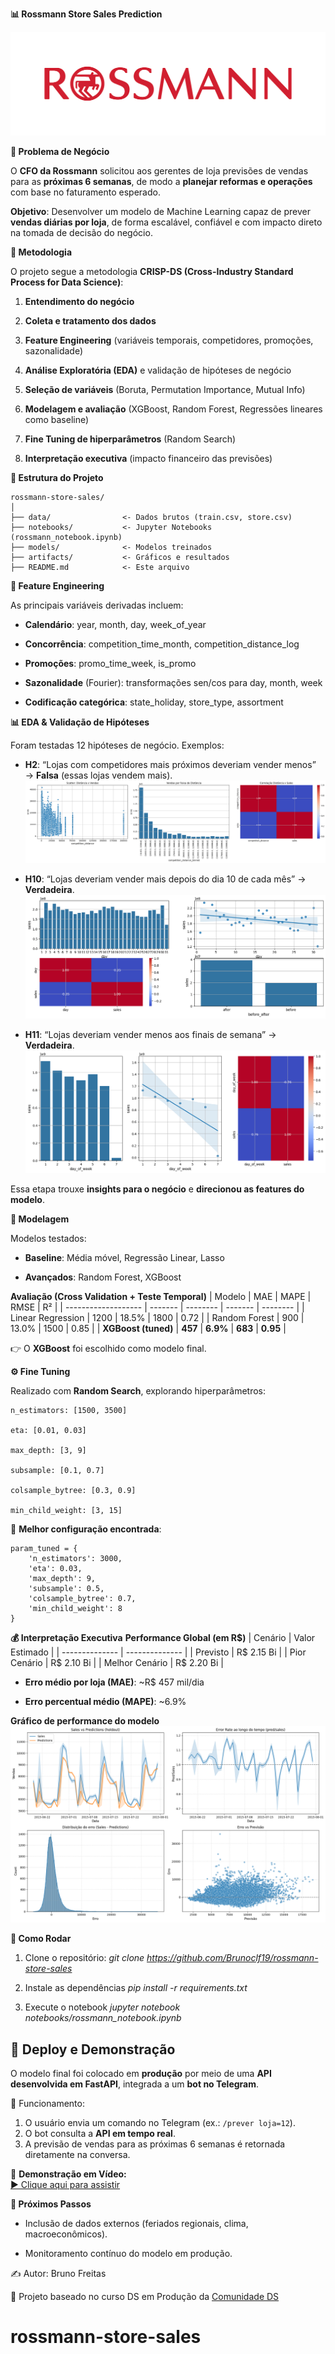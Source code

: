 **📊 Rossmann Store Sales Prediction**

![Rossamann Sales](artifacts/rossmann_logo.png) 

**🔰 Problema de Negócio**

O **CFO da Rossmann** solicitou aos gerentes de loja previsões de vendas para as **próximas 6 semanas**, de modo a **planejar reformas e operações** com base no faturamento esperado.

**Objetivo**: Desenvolver um modelo de Machine Learning capaz de prever **vendas diárias por loja**, de forma escalável, confiável e com impacto direto na tomada de decisão do negócio.

**🧭 Metodologia**

O projeto segue a metodologia **CRISP-DS (Cross-Industry Standard Process for Data Science)**:

1. **Entendimento do negócio**

2. **Coleta e tratamento dos dados**

3. **Feature Engineering** (variáveis temporais, competidores, promoções, sazonalidade)

4. **Análise Exploratória (EDA)** e validação de hipóteses de negócio

5. **Seleção de variáveis** (Boruta, Permutation Importance, Mutual Info)

6. **Modelagem e avaliação** (XGBoost, Random Forest, Regressões lineares como baseline)

7. **Fine Tuning de hiperparâmetros** (Random Search)

8. **Interpretação executiva** (impacto financeiro das previsões)

**📂 Estrutura do Projeto**

```text
rossmann-store-sales/
│
├── data/                <- Dados brutos (train.csv, store.csv)
├── notebooks/           <- Jupyter Notebooks (rossmann_notebook.ipynb)
├── models/              <- Modelos treinados
├── artifacts/           <- Gráficos e resultados
├── README.md            <- Este arquivo
```

**🔎 Feature Engineering**

As principais variáveis derivadas incluem:

* **Calendário**: year, month, day, week_of_year

* **Concorrência**: competition_time_month, competition_distance_log

* **Promoções**: promo_time_week, is_promo

* **Sazonalidade** (Fourier): transformações sen/cos para day, month, week

* **Codificação categórica**: state_holiday, store_type, assortment

**📊 EDA & Validação de Hipóteses**

Foram testadas 12 hipóteses de negócio.
Exemplos:

* **H2**: “Lojas com competidores mais próximos deveriam vender menos” → **Falsa** (essas lojas vendem mais).
![Distribuição de vendas por competidores próximos](artifacts/distancia_vendas.png) 

* **H10**: “Lojas deveriam vender mais depois do dia 10 de cada mês” → **Verdadeira**.
![Distribuição de vendas depois do dia 10](artifacts/vendas_apos_dia_10.png)

* **H11**: “Lojas deveriam vender menos aos finais de semana” → **Verdadeira**.
![Distribuição de vendas depois do dia 10](artifacts/vendas_final_semana.png)

Essa etapa trouxe **insights para o negócio** e **direcionou as features do modelo**.

**🤖 Modelagem**

Modelos testados:

* **Baseline**: Média móvel, Regressão Linear, Lasso

* **Avançados**: Random Forest, XGBoost

**Avaliação (Cross Validation + Teste Temporal)**
| Modelo              | MAE     | MAPE     | RMSE    | R²       |
| ------------------- | ------- | -------- | ------- | -------- |
| Linear Regression   | 1200    | 18.5%    | 1800    | 0.72     |
| Random Forest       | 900     | 13.0%    | 1500    | 0.85     |
| **XGBoost (tuned)** | **457** | **6.9%** | **683** | **0.95** |

👉 O **XGBoost** foi escolhido como modelo final.

**⚙️ Fine Tuning**

Realizado com **Random Search**, explorando hiperparâmetros:

```text
n_estimators: [1500, 3500]

eta: [0.01, 0.03]

max_depth: [3, 9]

subsample: [0.1, 0.7]

colsample_bytree: [0.3, 0.9]

min_child_weight: [3, 15]
```

🔹 **Melhor configuração encontrada**:
```text
param_tuned = {
    'n_estimators': 3000,
    'eta': 0.03,
    'max_depth': 9,
    'subsample': 0.5,
    'colsample_bytree': 0.7,
    'min_child_weight': 8
}
```

**💰 Interpretação Executiva**
**Performance Global (em R$)**
| Cenário        | Valor Estimado |
| -------------- | -------------- |
| Previsto       | R\$ 2.15 Bi    |
| Pior Cenário   | R\$ 2.10 Bi    |
| Melhor Cenário | R\$ 2.20 Bi    |

* **Erro médio por loja (MAE)**: ~R$ 457 mil/dia

* **Erro percentual médio (MAPE)**: ~6.9%

**Gráfico de performance do modelo**
![Performance do Machine Learning](artifacts/ml_performance.png)

**🚀 Como Rodar**

1. Clone o repositório:
*git clone https://github.com/Brunoclf19/rossmann-store-sales*

2. Instale as dependências
*pip install -r requirements.txt*

3. Execute o notebook
*jupyter notebook notebooks/rossmann_notebook.ipynb*

## 🚀 Deploy e Demonstração

O modelo final foi colocado em **produção** por meio de uma **API desenvolvida em FastAPI**, integrada a um **bot no Telegram**.  

📌 Funcionamento:
1. O usuário envia um comando no Telegram (ex.: `/prever loja=12`).
2. O bot consulta a **API em tempo real**.
3. A previsão de vendas para as próximas 6 semanas é retornada diretamente na conversa.

🔗 **Demonstração em Vídeo:**  
[▶️ Clique aqui para assistir](artifacts/bot_funcionamento.mp4)

**📌 Próximos Passos**

* Inclusão de dados externos (feriados regionais, clima, macroeconômicos).

* Monitoramento contínuo do modelo em produção.

✍️ Autor: Bruno Freitas

🔗 Projeto baseado no curso DS em Produção da [Comunidade DS](https://comunidadeds.com/)
# rossmann-store-sales
